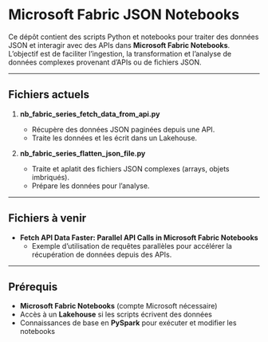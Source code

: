 # Microsoft Fabric JSON Notebooks

Ce dépôt contient des scripts Python et notebooks pour traiter des données JSON et interagir avec des APIs dans **Microsoft Fabric Notebooks**.  
L’objectif est de faciliter l’ingestion, la transformation et l’analyse de données complexes provenant d’APIs ou de fichiers JSON.

---

## Fichiers actuels

1. **nb_fabric_series_fetch_data_from_api.py**  
   - Récupère des données JSON paginées depuis une API.  
   - Traite les données et les écrit dans un Lakehouse.  

2. **nb_fabric_series_flatten_json_file.py**  
   - Traite et aplatit des fichiers JSON complexes (arrays, objets imbriqués).  
   - Prépare les données pour l’analyse.

---

## Fichiers à venir

- **Fetch API Data Faster: Parallel API Calls in Microsoft Fabric Notebooks**  
  - Exemple d’utilisation de requêtes parallèles pour accélérer la récupération de données depuis des APIs.  

---

## Prérequis

- **Microsoft Fabric Notebooks** (compte Microsoft nécessaire)  
- Accès à un **Lakehouse** si les scripts écrivent des données  
- Connaissances de base en **PySpark** pour exécuter et modifier les notebooks
